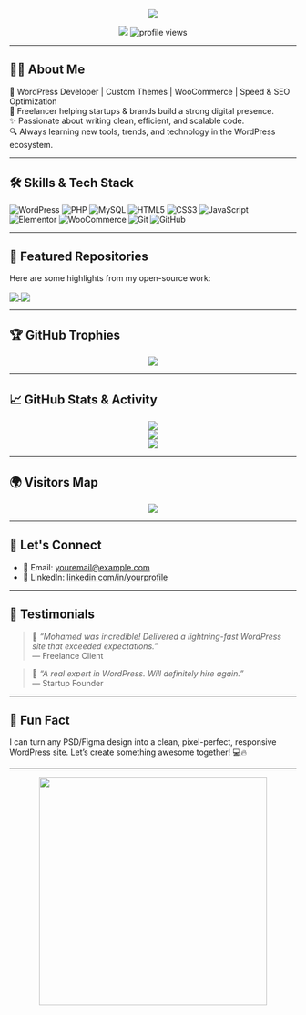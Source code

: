 <!-- Header Banner -->
<p align="center">
  <img src="https://readme-typing-svg.demolab.com/?lines=Hi,+I'm+Mohamed+Alamin;WordPress+Expert+%7C+Web+Developer;Let’s+build+your+online+presence!&center=true&width=800&height=45&color=FFB000&vCenter=true&size=22" />
</p>

<p align="center">
  <img src="https://img.shields.io/github/followers/thisisalamin?label=Followers&style=social" />
  <img src="https://komarev.com/ghpvc/?username=thisisalamin&label=Profile%20views&color=brightgreen&style=flat" alt="profile views" />
</p>

---

## 🧑‍💻 About Me

🎯 WordPress Developer | Custom Themes | WooCommerce | Speed & SEO Optimization  
💼 Freelancer helping startups & brands build a strong digital presence.  
✨ Passionate about writing clean, efficient, and scalable code.  
🔍 Always learning new tools, trends, and technology in the WordPress ecosystem.

---

## 🛠️ Skills & Tech Stack

![WordPress](https://img.shields.io/badge/WordPress-21759B?style=flat-square&logo=wordpress&logoColor=white)
![PHP](https://img.shields.io/badge/PHP-777BB4?style=flat-square&logo=php&logoColor=white)
![MySQL](https://img.shields.io/badge/MySQL-005C84?style=flat-square&logo=mysql&logoColor=white)
![HTML5](https://img.shields.io/badge/HTML5-E34F26?style=flat-square&logo=html5&logoColor=white)
![CSS3](https://img.shields.io/badge/CSS3-1572B6?style=flat-square&logo=css3&logoColor=white)
![JavaScript](https://img.shields.io/badge/JavaScript-F7DF1E?style=flat-square&logo=javascript&logoColor=black)
![Elementor](https://img.shields.io/badge/Elementor-92003B?style=flat-square&logo=elementor&logoColor=white)
![WooCommerce](https://img.shields.io/badge/WooCommerce-96588a?style=flat-square&logo=woocommerce&logoColor=white)
![Git](https://img.shields.io/badge/Git-F05032?style=flat-square&logo=git&logoColor=white)
![GitHub](https://img.shields.io/badge/GitHub-181717?style=flat-square&logo=github)

---

## 📌 Featured Repositories

Here are some highlights from my open-source work:

<a href="https://github.com/thisisalamin/your-wordpress-plugin">
  <img align="center" src="https://github-readme-stats.vercel.app/api/pin/?username=thisisalamin&repo=your-wordpress-plugin&theme=radical" />
</a>
<a href="https://github.com/thisisalamin/custom-theme-starter">
  <img align="center" src="https://github-readme-stats.vercel.app/api/pin/?username=thisisalamin&repo=custom-theme-starter&theme=radical" />
</a>

<!-- Replace with real repo names above -->

---

## 🏆 GitHub Trophies

<p align="center">
  <img src="https://github-profile-trophy.vercel.app/?username=thisisalamin&theme=radical&no-bg=true&row=1&margin-w=15" />
</p>

---

## 📈 GitHub Stats & Activity

<p align="center">
  <img src="https://github-readme-streak-stats.herokuapp.com?user=thisisalamin&theme=radical&hide_border=true" />
  <br />
  <img src="https://github-readme-stats.vercel.app/api?username=thisisalamin&show_icons=true&theme=radical" />
  <br />
  <img src="https://github-readme-stats.vercel.app/api/top-langs/?username=thisisalamin&layout=compact&theme=radical" />
</p>

---

## 🌍 Visitors Map

<p align="center">
  <img src="https://visitcount.itsvg.in/api?id=thisisalamin&label=Profile%20Views&color=6&icon=5&pretty=true" />
</p>

---

## 💬 Let's Connect

- 📧 Email: [youremail@example.com](mailto:thisismdalamin@gmail.com)  
- 💼 LinkedIn: [linkedin.com/in/yourprofile](https://www.linkedin.com/in/thisismdalamin/)

---

## 📣 Testimonials

> 💬 *“Mohamed was incredible! Delivered a lightning-fast WordPress site that exceeded expectations.”*  
> — Freelance Client

> 💬 *“A real expert in WordPress. Will definitely hire again.”*  
> — Startup Founder

---

## 🧠 Fun Fact

I can turn any PSD/Figma design into a clean, pixel-perfect, responsive WordPress site. Let’s create something awesome together! 💻🔥

---

<p align="center">
  <img src="https://media.giphy.com/media/qgQUggAC3Pfv687qPC/giphy.gif" width="400" />
</p>
